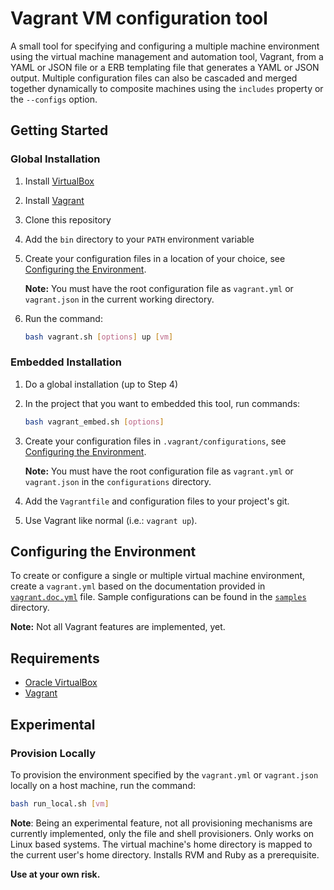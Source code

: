 # Vagrant VM configuration tool

A small tool for specifying and configuring a multiple machine
environment using the virtual machine management and
automation tool, Vagrant, from a YAML or JSON file or a ERB
templating file that generates a YAML or JSON output. Multiple
configuration files can also be cascaded and merged together
dynamically to composite machines using the `includes` property or
the `--configs` option.

## Getting Started

### Global Installation

1. Install [VirtualBox](https://www.virtualbox.org)
2. Install [Vagrant](https://www.vagrantup.com/)
3. Clone this repository
4. Add the `bin` directory to your `PATH` environment variable
5. Create your configuration files in a location of your choice,
   see [Configuring the Environment](#config).

   **Note:** You must have the root configuration file as `vagrant.yml`
   or `vagrant.json` in the current working directory.

6. Run the command:

   ```bash
   bash vagrant.sh [options] up [vm]
   ```

### Embedded Installation

1. Do a global installation (up to Step 4)
2. In the project that you want to embedded this tool, run commands:

   ```bash
   bash vagrant_embed.sh [options]
   ```

3. Create your configuration files in `.vagrant/configurations`,
   see [Configuring the Environment](#config).

   **Note:** You must have the root configuration file as `vagrant.yml`
   or `vagrant.json` in the `configurations` directory.

4. Add the `Vagrantfile` and configuration files to your project's git.
5. Use Vagrant like normal (i.e.: `vagrant up`).

## <a name="config"></a> Configuring the Environment

To create or configure a single or multiple virtual machine
environment, create a `vagrant.yml` based on the documentation provided
in [`vagrant.doc.yml`](docs/vagrant.doc.yml) file. Sample configurations
can be found in the [`samples`](samples/README.md) directory.

**Note:** Not all Vagrant features are implemented, yet.

## Requirements

* [Oracle VirtualBox](https://www.virtualbox.org)
* [Vagrant](https://www.vagrantup.com/)

## Experimental

### Provision Locally

To provision the environment specified by the `vagrant.yml` or 
`vagrant.json` locally on a host machine, run the command:

```bash
bash run_local.sh [vm]
```

**Note**: Being an experimental feature, not all provisioning mechanisms are
currently implemented, only the file and shell provisioners. Only works on
Linux based systems. The virtual machine's home directory is mapped to the
current user's home directory. Installs RVM and Ruby as a prerequisite.

**Use at your own risk.**
